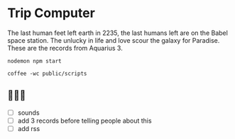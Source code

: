 # Trip Computer

The last human feet left earth in 2235, the last humans left are on the Babel space station. 
The unlucky in life and love scour the galaxy for Paradise. These are the records from Aquarius 3.

`nodemon npm start`

`coffee -wc public/scripts`

## 🔮🔮🔮

- [ ] sounds
- [ ] add 3 records before telling people about this
- [ ] add rss

